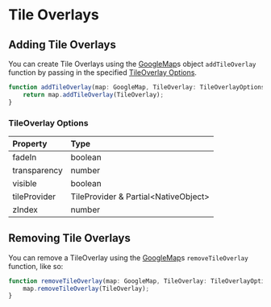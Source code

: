 

# Tile Overlays
## Adding Tile Overlays

You can create Tile Overlays using the [GoogleMap](GoogleMap.md)s object `addTileOverlay` function by passing in the specified [TileOverlay Options](#tileoverlay-options).

```ts
function addTileOverlay(map: GoogleMap, TileOverlay: TileOverlayOptions): TileOverlay {
	return map.addTileOverlay(TileOverlay);
}
```
### TileOverlay Options

| Property | Type 
|:---------|:-----
fadeIn | boolean |
transparency | number |
visible | boolean |
tileProvider | TileProvider & Partial\<NativeObject\> |
zIndex | number |

## Removing Tile Overlays

You can remove a TileOverlay using the [GoogleMap](GoogleMap.md)s `removeTileOverlay` function, like so: 

```ts
function removeTileOverlay(map: GoogleMap, TileOverlay: TileOverlayOptions) {
	map.removeTileOverlay(TileOverlay);
}
```
